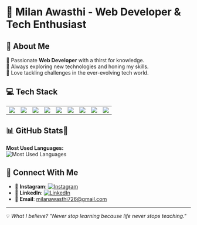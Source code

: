 # 🚀 Milan Awasthi - Web Developer & Tech Enthusiast

## 🌟 About Me
🔹 Passionate **Web Developer** with a thirst for knowledge.  
🔹 Always exploring new technologies and honing my skills.  
🔹 Love tackling challenges in the ever-evolving tech world.  

## 💻 Tech Stack
<table>
  <tr>
    <td><img src="https://img.shields.io/badge/Java-ED8B00?style=for-the-badge&logo=java&logoColor=white&logoWidth=20&style=flat-square&logoHeight=20&labelColor=transparent&shape=circle"></td>
    <td><img src="https://img.shields.io/badge/JavaScript-F7DF1E?style=for-the-badge&logo=javascript&logoColor=black&logoWidth=20&style=flat-square&logoHeight=20&labelColor=transparent&shape=circle"></td>
    <td><img src="https://img.shields.io/badge/CSS3-1572B6?style=for-the-badge&logo=css3&logoColor=white&logoWidth=20&style=flat-square&logoHeight=20&labelColor=transparent&shape=circle"></td>
    <td><img src="https://img.shields.io/badge/HTML5-E34F26?style=for-the-badge&logo=html5&logoColor=white&logoWidth=20&style=flat-square&logoHeight=20&labelColor=transparent&shape=circle"></td>
    <td><img src="https://img.shields.io/badge/React-20232A?style=for-the-badge&logo=react&logoColor=61DAFB&logoWidth=20&style=flat-square&logoHeight=20&labelColor=transparent&shape=circle"></td>
    <td><img src="https://img.shields.io/badge/Terraform-623CE4?style=for-the-badge&logo=terraform&logoColor=white&logoWidth=20&style=flat-square&logoHeight=20&labelColor=transparent&shape=circle"></td>
    <td><img src="https://img.shields.io/badge/MongoDB-4EA94B?style=for-the-badge&logo=mongodb&logoColor=white&logoWidth=20&style=flat-square&logoHeight=20&labelColor=transparent&shape=circle"></td>
    <td><img src="https://img.shields.io/badge/Python-3776AB?style=for-the-badge&logo=python&logoColor=white&logoWidth=20&style=flat-square&logoHeight=20&labelColor=transparent&shape=circle"></td>
    <td><img src="https://img.shields.io/badge/Node.js-43853D?style=for-the-badge&logo=node.js&logoColor=white&logoWidth=20&style=flat-square&logoHeight=20&labelColor=transparent&shape=circle"></td>
  </tr>
</table>

## 📊 GitHub Stats📌 
**Most Used Languages:**  
![Most Used Languages](https://github-readme-stats.vercel.app/api/top-langs/?username=milanawasthi726&layout=compact&theme=radical)  


## 📢 Connect With Me
- 📸 **Instagram**: [![Instagram](https://img.shields.io/badge/Instagram-E4405F?style=for-the-badge&logo=instagram&logoColor=white)](https://www.instagram.com/milan_.awasthi/)  
- 💼 **LinkedIn**: [![LinkedIn](https://img.shields.io/badge/LinkedIn-0077B5?style=for-the-badge&logo=linkedin&logoColor=white)](https://www.linkedin.com/in/milan-awasthi-343874281/)  
- 📩 **Email**: [milanawasthi726@gmail.com](mailto:milanawasthi726@gmail.com)  

---
💡 _What I believe? "Never stop learning because life never stops teaching."_
